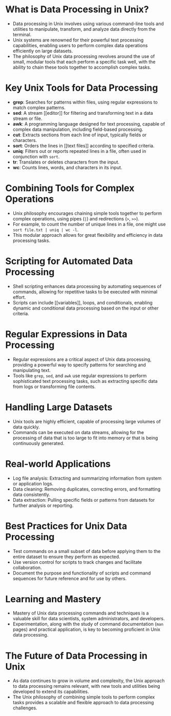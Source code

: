 # What is Data Processing in Unix?
- Data processing in Unix involves using various command-line tools and utilities to manipulate, transform, and analyze data directly from the terminal.
- Unix systems are renowned for their powerful text processing capabilities, enabling users to perform complex data operations efficiently on large datasets.
- The philosophy of Unix data processing revolves around the use of small, modular tools that each perform a specific task well, with the ability to chain these tools together to accomplish complex tasks.

# Key Unix Tools for Data Processing
- **grep**: Searches for patterns within files, using regular expressions to match complex patterns.
- **sed**: A stream [[editor]] for filtering and transforming text in a data stream or file.
- **awk**: A programming language designed for text processing, capable of complex data manipulation, including field-based processing.
- **cut**: Extracts sections from each line of input, typically fields or characters.
- **sort**: Orders the lines in [[text files]] according to specified criteria.
- **uniq**: Filters out or reports repeated lines in a file, often used in conjunction with `sort`.
- **tr**: Translates or deletes characters from the input.
- **wc**: Counts lines, words, and characters in its input.

# Combining Tools for Complex Operations
- Unix philosophy encourages chaining simple tools together to perform complex operations, using pipes (`|`) and redirections (`>`, `>>`).
- For example, to count the number of unique lines in a file, one might use `sort file.txt | uniq | wc -l`.
- This modular approach allows for great flexibility and efficiency in data processing tasks.

# Scripting for Automated Data Processing
- Shell scripting enhances data processing by automating sequences of commands, allowing for repetitive tasks to be executed with minimal effort.
- Scripts can include [[variables]], loops, and conditionals, enabling dynamic and conditional data processing based on the input or other criteria.

# Regular Expressions in Data Processing
- Regular expressions are a critical aspect of Unix data processing, providing a powerful way to specify patterns for searching and manipulating text.
- Tools like `grep`, `sed`, and `awk` use regular expressions to perform sophisticated text processing tasks, such as extracting specific data from logs or transforming file contents.

# Handling Large Datasets
- Unix tools are highly efficient, capable of processing large volumes of data quickly.
- Commands can be executed on data streams, allowing for the processing of data that is too large to fit into memory or that is being continuously generated.

# Real-world Applications
- Log file analysis: Extracting and summarizing information from system or application logs.
- Data cleaning: Removing duplicates, correcting errors, and formatting data consistently.
- Data extraction: Pulling specific fields or patterns from datasets for further analysis or reporting.

# Best Practices for Unix Data Processing
- Test commands on a small subset of data before applying them to the entire dataset to ensure they perform as expected.
- Use version control for scripts to track changes and facilitate collaboration.
- Document the purpose and functionality of scripts and command sequences for future reference and for use by others.

# Learning and Mastery
- Mastery of Unix data processing commands and techniques is a valuable skill for data scientists, system administrators, and developers.
- Experimentation, along with the study of command documentation (`man` pages) and practical application, is key to becoming proficient in Unix data processing.

# The Future of Data Processing in Unix
- As data continues to grow in volume and complexity, the Unix approach to data processing remains relevant, with new tools and utilities being developed to extend its capabilities.
- The Unix philosophy of combining simple tools to perform complex tasks provides a scalable and flexible approach to data processing challenges.